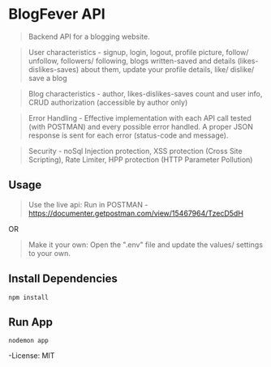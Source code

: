 # BlogFever API

> Backend API for a blogging website.

> User characteristics - signup, login, logout, profile picture, follow/ unfollow, followers/ following, blogs written-saved and details (likes- dislikes-saves) about them, update your profile details, like/ dislike/ save a blog

> Blog characteristics - author, likes-dislikes-saves count and user info, CRUD authorization (accessible by author only)

> Error Handling - Effective implementation with each API call tested (with POSTMAN) and every possible error handled. A proper JSON response is sent for each error (status-code and message).

> Security - noSql Injection protection, XSS protection (Cross Site Scripting), Rate Limiter, HPP protection (HTTP Parameter Pollution)

## Usage

>Use the live api: 
Run in POSTMAN -
https://documenter.getpostman.com/view/15467964/TzecD5dH

OR

> Make it your own: 
Open the ".env" file and update the values/ settings to your own.

## Install Dependencies

```
npm install
```

## Run App

```
nodemon app
```

-License: MIT
